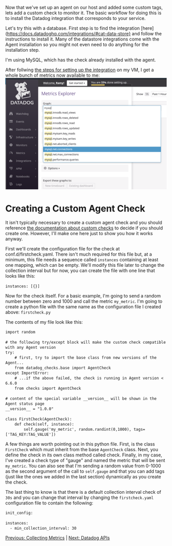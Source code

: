 Now that we've set up an agent on our host and added some custom tags, lets add a custom check to monitor it. The basic workflow for doing this is to install the Datadog integration that corresponds to your service.

Let's try this with a database. First step is to find the integration [here](https://docs.datadoghq.com/integrations/#cat-data-store} and follow the instructions to install it. Many of the datastore integrations come with the Agent installation so you might not even need to do anything for the installation step.

I'm using MySQL, which has the check already installed with the agent.

After follwing [the steps for setting up the integration](https://app.datadoghq.com/account/settings#integrations/mysql) on my VM, I get a whole bunch of metrics now available to me:
![mysql metrics](../images/mysql.png)

# Creating a Custom Agent Check

It isn't typically necessary to create a custom agent check and you should reference [the documentation about custom checks](https://docs.datadoghq.com/developers/write_agent_check/) to decide if you should create one. However, I'll make one here just to show you how it works anyway.

First we'll create the configuration file for the check at conf.d/firstcheck.yaml. There isn't much required for this file but, at a minimum, this file needs a sequence called `instances` containing at least one mapping, which can be empty. We'll modify this file later to change the collection interval but for now, you can create the file with one line that looks like this:

`instances: [{}]`

Now for the check itself. For a basic example, I'm going to send a random number between zero and 1000 and call the metric `my_metric`. I'm going to create a python file with the same name as the configuration file I created above: `firstcheck.py`

The contents of my file look like this:

```
import random
  
# the following try/except block will make the custom check compatible with any Agent version
try:
    # first, try to import the base class from new versions of the Agent...
    from datadog_checks.base import AgentCheck
except ImportError:
    # ...if the above failed, the check is running in Agent version < 6.6.0
    from checks import AgentCheck

# content of the special variable __version__ will be shown in the Agent status page
__version__ = "1.0.0"

class FirstCheck(AgentCheck):
    def check(self, instance):
        self.gauge('my_metric', random.randint(0,1000), tags=['TAG_KEY:TAG_VALUE'])
```

A few things are worth pointing out in this python file. First, is the class `FirstCheck` which must inherit from the base `AgentCheck` class. Next, you define the check in its own class method called check. Finally, in my case, I've created a check type of "gauge" and named the metric that will be sent `my_metric`. You can also see that I'm sending a random value from 0-1000 as the second argument of the call to `self.gauge` and that you can add tags (just like the ones we added in the last section) dynamically as you create the check.

The last thing to know is that there is a default collection interval check of `30s` and you can change that interval by changing the `firstcheck.yaml` configuration file to contain the following:

```
init_config:

instances:
  - min_collection_interval: 30
```


[Previous: Collecting Metrics](./collecting_metrics.md)  |  [Next: Datadog APIs](./api_page.md)
